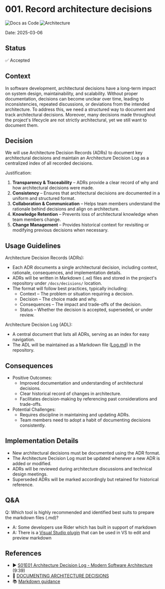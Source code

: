 # 001. Record architecture decisions
![Docs as Code](https://img.shields.io/badge/Docs_as_Code-blue)
![Architecture](https://img.shields.io/badge/Architecture-darkviolet)

Date: 2025-03-06

## Status

✅ Accepted

## Context

In software development, architectural decisions have a long-term impact on system design, maintainability, and scalability.
Without proper documentation, decisions can become unclear over time, leading to inconsistencies, repeated discussions, or deviations from the intended architecture.
To address this, we need a structured way to document and track architectural decisions.
Moreover, many decisions made throughout the project's lifecycle are not strictly architectural, yet we still want to document them.

## Decision

We will use Architecture Decision Records (ADRs) to document key architectural decisions and maintain an Architecture Decision Log as a centralized index of all recorded decisions.

Justification:
1. **Transparency & Traceability** – ADRs provide a clear record of why and how architectural decisions were made.
2. **Consistency** – Ensures that architectural decisions are documented in a uniform and structured format.
3. **Collaboration & Communication** – Helps team members understand the rationale behind decisions and align on architecture.
4. **Knowledge Retention** – Prevents loss of architectural knowledge when team members change.
5. **Change Management** – Provides historical context for revisiting or modifying previous decisions when necessary.

## Usage Guidelines

Architecture Decision Records (ADRs):

* Each ADR documents a single architectural decision, including context, rationale, consequences, and implementation details.
* ADRs will be written in Markdown (`.md`) files and stored in the project's repository under `/docs/decisions/` location.
* The format will follow best practices, typically including:
  * Context – The problem or situation requiring a decision.
  * Decision – The choice made and why.
  * Consequences – The impact and trade-offs of the decision.
  * Status – Whether the decision is accepted, superseded, or under review.

Architecture Decision Log (ADL):
* A central document that lists all ADRs, serving as an index for easy navigation.
* The ADL will be maintained as a Markdown file ([Log.md](../Log.md)) in the repository.

## Consequences

* Positive Outcomes:
  * Improved documentation and understanding of architectural decisions.
  * Clear historical record of changes in architecture.
  * Facilitates decision-making by referencing past considerations and trade-offs.
* Potential Challenges:
  * Requires discipline in maintaining and updating ADRs.
  * Team members need to adopt a habit of documenting decisions consistently.

## Implementation Details

* New architectural decisions must be documented using the ADR format.
* The Architecture Decision Log must be updated whenever a new ADR is added or modified.
* ADRs will be reviewed during architecture discussions and technical design meetings.
* Superseded ADRs will be marked accordingly but retained for historical reference.

## Q&A

Q: Which tool is highly recommended and identified best suits to prepare the markdown files (.md)?
   * A: Some developers use Rider which has built in support of markdown
   * A: There is a [Visual Studio plugin](https://marketplace.visualstudio.com/items?itemName=MadsKristensen.MarkdownEditor64) that can be used in VS to edit and preview markdown

## References

* ▶️ [S01E01 Architecture Decision Log - Modern Software Architecture](https://www.youtube.com/watch?v=td3vERoL_KQ&ab_channel=SynergySoftwareArchitecture) (9:39)
* 📖 [DOCUMENTING ARCHITECTURE DECISIONS](http://thinkrelevance.com/blog/2011/11/15/documenting-architecture-decisions)
* 📚 [Markdown guidance](https://docs.microsoft.com/en-us/azure/devops/project/wiki/markdown-guidance?view=azure-devops)